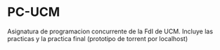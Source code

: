 # PC-UCM
 Asignatura de programacion concurrente de la FdI de UCM. Incluye las practicas y la practica final (prototipo de torrent por localhost)
